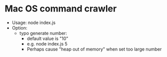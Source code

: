 # Mac OS command crawler

* Usage: node index.js
* Option:
  - typo generate number:
    * default value is "10"
    * e.g. node index.js 5
    * Perhaps cause "heap out of memory" when set too large number
